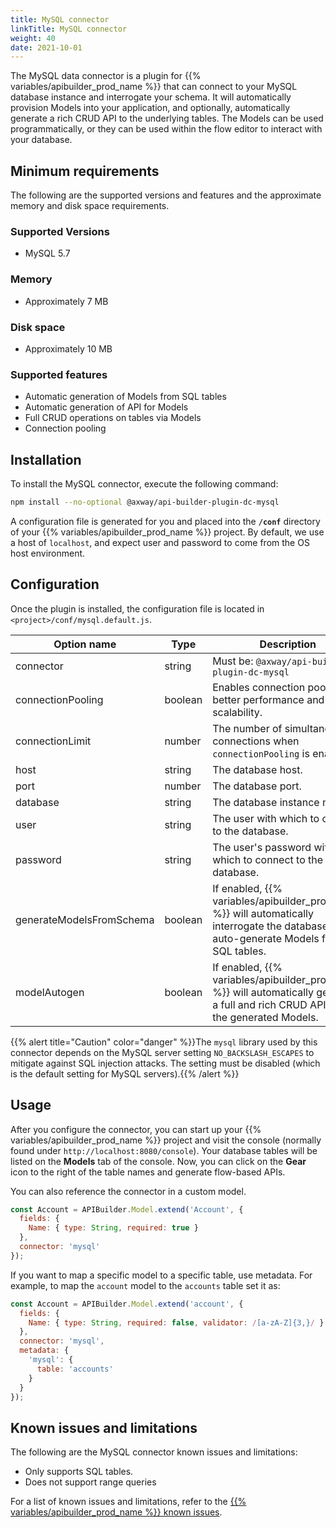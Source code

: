 ```yaml
---
title: MySQL connector
linkTitle: MySQL connector
weight: 40
date: 2021-10-01
---
```


The MySQL data connector is a plugin for {{% variables/apibuilder_prod_name %}} that can connect to your MySQL database instance and interrogate your schema. It will automatically provision Models into your application, and optionally, automatically generate a rich CRUD API to the underlying tables. The Models can be used programmatically, or they can be used within the flow editor to interact with your database.

## Minimum requirements

The following are the supported versions and features and the approximate memory and disk space requirements.

### Supported Versions

* MySQL 5.7

### Memory

* Approximately 7 MB

### Disk space

* Approximately 10 MB

### Supported features

* Automatic generation of Models from SQL tables
* Automatic generation of API for Models
* Full CRUD operations on tables via Models
* Connection pooling

## Installation

To install the MySQL connector, execute the following command:

```bash
npm install --no-optional @axway/api-builder-plugin-dc-mysql
```

A configuration file is generated for you and placed into the **`/conf`** directory of your {{% variables/apibuilder_prod_name %}} project. By default, we use a host of `localhost`, and expect user and password to come from the OS host environment.

## Configuration

Once the plugin is installed, the configuration file is located in `<project>/conf/mysql.default.js`.

| Option name | Type | Description |
| --- | --- | --- |
| connector | string | Must be: `@axway/api-builder-plugin-dc-mysql` |
| connectionPooling | boolean | Enables connection pooling for better performance and scalability. |
| connectionLimit | number | The number of simultaneous connections when `connectionPooling` is enabled. |
| host | string | The database host. |
| port | number | The database port. |
| database | string | The database instance name. |
| user | string | The user with which to connect to the database. |
| password | string | The user's password with which to connect to the database. |
| generateModelsFromSchema | boolean | If enabled, {{% variables/apibuilder_prod_name %}} will automatically interrogate the database and auto-generate Models from SQL tables. |
| modelAutogen | boolean | If enabled, {{% variables/apibuilder_prod_name %}} will automatically generate a full and rich CRUD API from the generated Models. |

{{% alert title="Caution" color="danger" %}}The `mysql` library used by this connector depends on the MySQL server setting `NO_BACKSLASH_ESCAPES` to mitigate against SQL injection attacks. The setting must be disabled (which is the default setting for MySQL servers).{{% /alert %}}

## Usage

After you configure the connector, you can start up your {{% variables/apibuilder_prod_name %}} project and visit the console (normally found under `http://localhost:8080/console`). Your database tables will be listed on the **Models** tab of the console. Now, you can click on the **Gear** icon to the right of the table names and generate flow-based APIs.

You can also reference the connector in a custom model.

```javascript
const Account = APIBuilder.Model.extend('Account', {
  fields: {
    Name: { type: String, required: true }
  },
  connector: 'mysql'
});
```

If you want to map a specific model to a specific table, use metadata. For example, to map the `account` model to the `accounts` table set it as:

```javascript
const Account = APIBuilder.Model.extend('account', {
  fields: {
    Name: { type: String, required: false, validator: /[a-zA-Z]{3,}/ }
  },
  connector: 'mysql',
  metadata: {
    'mysql': {
      table: 'accounts'
    }
  }
});
```

## Known issues and limitations

The following are the MySQL connector known issues and limitations:

* Only supports SQL tables.
* Does not support range queries

For a list of known issues and limitations, refer to the [{{% variables/apibuilder_prod_name %}} known issues](/docs/known_issues).
